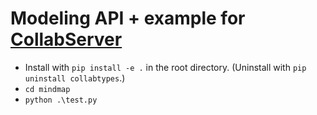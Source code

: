 # Modeling API + example for [CollabServer](https://github.com/collabserver/)

* Install with `pip install -e .` in the root directory. (Uninstall with `pip uninstall collabtypes`.)
* `cd mindmap`
* `python .\test.py`
